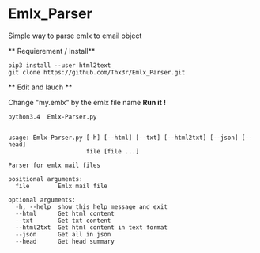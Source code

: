# Emlx_Parser
Simple way to parse emlx to email object


** Requierement  / Install**

	pip3 install --user html2text
	git clone https://github.com/Thx3r/Emlx_Parser.git

** Edit and lauch **

Change "my.emlx" by the emlx file name
__Run it !__

	python3.4  Emlx-Parser.py

		
	usage: Emlx-Parser.py [-h] [--html] [--txt] [--html2txt] [--json] [--head]
	                      file [file ...]
	
	Parser for emlx mail files
	
	positional arguments:
	  file        Emlx mail file
	
	optional arguments:
	  -h, --help  show this help message and exit
	  --html      Get html content
	  --txt       Get txt content
	  --html2txt  Get html content in text format
	  --json      Get all in json
	  --head      Get head summary

